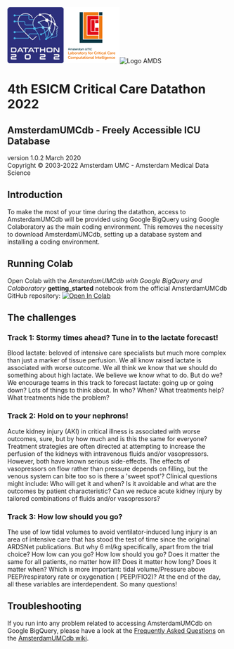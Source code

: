 <img src="https://github.com/AmsterdamUMC/AmsterdamUMCdb/blob/master/img/logo_esicm_datathon_2022.jpg?raw=1" alt="Logo Datathon" width=128px/><img src="https://github.com/AmsterdamUMC/AmsterdamUMCdb/blob/master/img/logo_lccci_square.png?raw=1" alt="Logo LCCCI" width=128px/><img src="https://github.com/AmsterdamUMC/AmsterdamUMCdb/blob/master/img/logo_amds.png?raw=1" alt="Logo AMDS" width=128px/>

# 4th ESICM Critical Care Datathon 2022
## AmsterdamUMCdb - Freely Accessible ICU Database

version 1.0.2 March 2020  
Copyright &copy; 2003-2022 Amsterdam UMC - Amsterdam Medical Data Science

## Introduction

To make the most of your time during the datathon, access to AmsterdamUMCdb will be provided using Google BigQuery using
Google Colaboratory as the main coding environment. This removes the necessity to download AmsterdamUMCdb, setting up a
database system and installing a coding environment.

## Running Colab

Open Colab with the *AmsterdamUMCdb with Google BigQuery and Colaboratory* **getting_started** notebook from the official AmsterdamUMCdb GitHub
repository: [![Open In Colab](https://colab.research.google.com/assets/colab-badge.svg)](https://colab.research.google.com/github/AmsterdamUMC/AmsterdamUMCdb/blob/master/bigquery/getting_started.ipynb)

## The challenges

### Track 1: Stormy times ahead? Tune in to the lactate forecast!

Blood lactate: beloved of intensive care specialists but much more complex than just a marker of tissue perfusion. We
all know raised lactate is associated with worse outcome. We all think we know that we should do something about high
lactate. We believe we know what to do. But do we? We encourage teams in this track to forecast lactate: going up or
going down? Lots of things to think about. In who? When? What treatments help? What treatments hide the problem?

### Track 2: Hold on to your nephrons!

Acute kidney injury (AKI) in critical illness is associated with worse outcomes, sure, but by how much and is this the
same for everyone? Treatment strategies are often directed at attempting to increase the perfusion of the kidneys with
intravenous fluids and/or vasopressors. However, both have known serious side-effects. The effects of vasopressors on
flow rather than pressure depends on filling, but the venous system can bite too so is there a 'sweet spot'? Clinical
questions might include: Who will get it and when? Is it avoidable and what are the outcomes by patient characteristic?
Can we reduce acute kidney injury by tailored combinations of fluids and/or vasopressors?

### Track 3: How low should you go?

The use of low tidal volumes to avoid ventilator-induced lung injury is an area of intensive care that has stood the
test of time since the original ARDSNet publications. But why 6 ml/kg specifically, apart from the trial choice? How low
can you go? How low should you go? Does it matter the same for all patients, no matter how ill? Does it matter how long?
Does it matter when? Which is more important: tidal volume/Pressure above PEEP/respiratory rate or oxygenation (
PEEP/FIO2)? At the end of the day, all these variables are interdependent. So many questions!

## Troubleshooting

If you run into any problem related to accessing AmsterdamUMCdb on Google BigQuery, please have a look at
the [Frequently Asked Questions](https://github.com/AmsterdamUMC/AmsterdamUMCdb/wiki/bigquery#faq) on
the [AmsterdamUMCdb wiki](https://github.com/AmsterdamUMC/AmsterdamUMCdb/wiki). 
